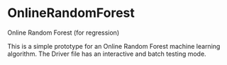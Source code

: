 OnlineRandomForest
==================

Online Random Forest (for regression)

This is a simple prototype for an Online Random Forest machine learning algorithm.
The Driver file has an interactive and batch testing mode.  
